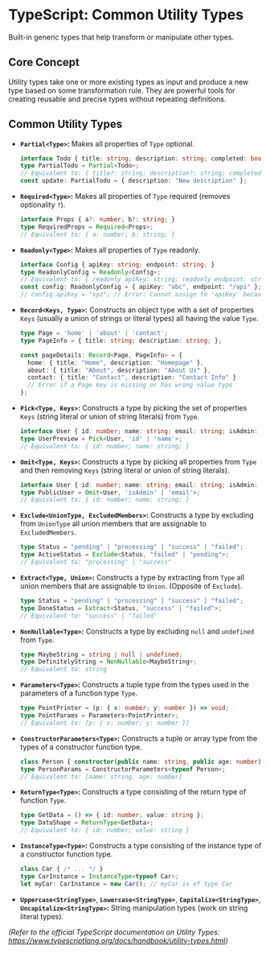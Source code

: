 # TypeScript: Common Utility Types

Built-in generic types that help transform or manipulate other types.

## Core Concept

Utility types take one or more existing types as input and produce a new type based on some transformation rule. They are powerful tools for creating reusable and precise types without repeating definitions.

## Common Utility Types

*   **`Partial<Type>`:** Makes all properties of `Type` optional.
    ```typescript
    interface Todo { title: string; description: string; completed: boolean; }
    type PartialTodo = Partial<Todo>;
    // Equivalent to: { title?: string; description?: string; completed?: boolean; }
    const update: PartialTodo = { description: "New description" };
    ```
*   **`Required<Type>`:** Makes all properties of `Type` required (removes optionality `?`).
    ```typescript
    interface Props { a?: number; b?: string; }
    type RequiredProps = Required<Props>;
    // Equivalent to: { a: number; b: string; }
    ```
*   **`Readonly<Type>`:** Makes all properties of `Type` readonly.
    ```typescript
    interface Config { apiKey: string; endpoint: string; }
    type ReadonlyConfig = Readonly<Config>;
    // Equivalent to: { readonly apiKey: string; readonly endpoint: string; }
    const config: ReadonlyConfig = { apiKey: "abc", endpoint: "/api" };
    // config.apiKey = "xyz"; // Error: Cannot assign to 'apiKey' because it is a read-only property.
    ```
*   **`Record<Keys, Type>`:** Constructs an object type with a set of properties `Keys` (usually a union of strings or literal types) all having the value `Type`.
    ```typescript
    type Page = 'home' | 'about' | 'contact';
    type PageInfo = { title: string; description: string; };

    const pageDetails: Record<Page, PageInfo> = {
      home: { title: "Home", description: "Homepage" },
      about: { title: "About", description: "About Us" },
      contact: { title: "Contact", description: "Contact Info" }
      // Error if a Page key is missing or has wrong value type
    };
    ```
*   **`Pick<Type, Keys>`:** Constructs a type by picking the set of properties `Keys` (string literal or union of string literals) from `Type`.
    ```typescript
    interface User { id: number; name: string; email: string; isAdmin: boolean; }
    type UserPreview = Pick<User, 'id' | 'name'>;
    // Equivalent to: { id: number; name: string; }
    ```
*   **`Omit<Type, Keys>`:** Constructs a type by picking all properties from `Type` and then removing `Keys` (string literal or union of string literals).
    ```typescript
    interface User { id: number; name: string; email: string; isAdmin: boolean; }
    type PublicUser = Omit<User, 'isAdmin' | 'email'>;
    // Equivalent to: { id: number; name: string; }
    ```
*   **`Exclude<UnionType, ExcludedMembers>`:** Constructs a type by excluding from `UnionType` all union members that are assignable to `ExcludedMembers`.
    ```typescript
    type Status = "pending" | "processing" | "success" | "failed";
    type ActiveStatus = Exclude<Status, "failed" | "pending">;
    // Equivalent to: "processing" | "success"
    ```
*   **`Extract<Type, Union>`:** Constructs a type by extracting from `Type` all union members that are assignable to `Union`. (Opposite of `Exclude`).
    ```typescript
    type Status = "pending" | "processing" | "success" | "failed";
    type DoneStatus = Extract<Status, "success" | "failed">;
    // Equivalent to: "success" | "failed"
    ```
*   **`NonNullable<Type>`:** Constructs a type by excluding `null` and `undefined` from `Type`.
    ```typescript
    type MaybeString = string | null | undefined;
    type DefinitelyString = NonNullable<MaybeString>;
    // Equivalent to: string
    ```
*   **`Parameters<Type>`:** Constructs a tuple type from the types used in the parameters of a function type `Type`.
    ```typescript
    type PointPrinter = (p: { x: number; y: number }) => void;
    type PointParams = Parameters<PointPrinter>;
    // Equivalent to: [p: { x: number; y: number }]
    ```
*   **`ConstructorParameters<Type>`:** Constructs a tuple or array type from the types of a constructor function type.
    ```typescript
    class Person { constructor(public name: string, public age: number) {} }
    type PersonParams = ConstructorParameters<typeof Person>;
    // Equivalent to: [name: string, age: number]
    ```
*   **`ReturnType<Type>`:** Constructs a type consisting of the return type of function `Type`.
    ```typescript
    type GetData = () => { id: number; value: string };
    type DataShape = ReturnType<GetData>;
    // Equivalent to: { id: number; value: string }
    ```
*   **`InstanceType<Type>`:** Constructs a type consisting of the instance type of a constructor function type.
    ```typescript
    class Car { /* ... */ }
    type CarInstance = InstanceType<typeof Car>;
    let myCar: CarInstance = new Car(); // myCar is of type Car
    ```
*   **`Uppercase<StringType>`**, **`Lowercase<StringType>`**, **`Capitalize<StringType>`**, **`Uncapitalize<StringType>`:** String manipulation types (work on string literal types).

*(Refer to the official TypeScript documentation on Utility Types: https://www.typescriptlang.org/docs/handbook/utility-types.html)*